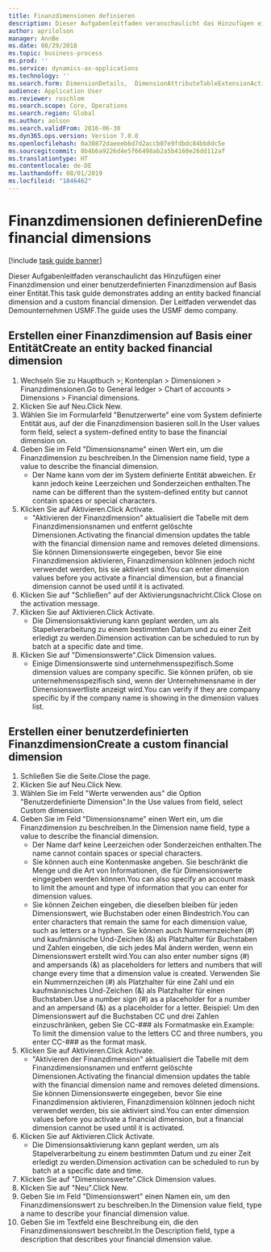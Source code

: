 ```yaml
---
title: Finanzdimensionen definieren
description: Dieser Aufgabenleitfaden veranschaulicht das Hinzufügen einer Finanzdimension und einer benutzerdefinierten Finanzdimension auf Basis einer Entität.
author: aprilolson
manager: AnnBe
ms.date: 08/29/2018
ms.topic: business-process
ms.prod: ''
ms.service: dynamics-ax-applications
ms.technology: ''
ms.search.form: DimensionDetails,  DimensionAttributeTableExtensionActivate, DimensionValueDetails
audience: Application User
ms.reviewer: roschlom
ms.search.scope: Core, Operations
ms.search.region: Global
ms.author: aolson
ms.search.validFrom: 2016-06-30
ms.dyn365.ops.version: Version 7.0.0
ms.openlocfilehash: 0a30872daeeeb6d7d2accb07e9fdbdc84bb8dc5e
ms.sourcegitcommit: 8b4b6a9226d4e5f66498ab2a5b4160e26dd112af
ms.translationtype: HT
ms.contentlocale: de-DE
ms.lasthandoff: 08/01/2019
ms.locfileid: "1846462"
---
```

# <a name="define-financial-dimensions"></a><span data-ttu-id="0de60-103">Finanzdimensionen definieren</span><span class="sxs-lookup"><span data-stu-id="0de60-103">Define financial dimensions</span></span>

[!include [task guide banner](../../includes/task-guide-banner.md)]

<span data-ttu-id="0de60-104">Dieser Aufgabenleitfaden veranschaulicht das Hinzufügen einer Finanzdimension und einer benutzerdefinierten Finanzdimension auf Basis einer Entität.</span><span class="sxs-lookup"><span data-stu-id="0de60-104">This task guide demonstrates adding an entity backed financial dimension and a custom financial dimension.</span></span>  <span data-ttu-id="0de60-105">Der Leitfaden verwendet das Demounternehmen USMF.</span><span class="sxs-lookup"><span data-stu-id="0de60-105">The guide uses the USMF demo company.</span></span>


## <a name="create-an-entity-backed-financial-dimension"></a><span data-ttu-id="0de60-106">Erstellen einer Finanzdimension auf Basis einer Entität</span><span class="sxs-lookup"><span data-stu-id="0de60-106">Create an entity backed financial dimension</span></span>
1. <span data-ttu-id="0de60-107">Wechseln Sie zu Hauptbuch >; Kontenplan > Dimensionen > Finanzdimensionen.</span><span class="sxs-lookup"><span data-stu-id="0de60-107">Go to General ledger > Chart of accounts > Dimensions > Financial dimensions.</span></span>
2. <span data-ttu-id="0de60-108">Klicken Sie auf Neu.</span><span class="sxs-lookup"><span data-stu-id="0de60-108">Click New.</span></span>
3. <span data-ttu-id="0de60-109">Wählen Sie im Formularfeld "Benutzerwerte" eine vom System definierte Entität aus, auf der die Finanzdimension basieren soll.</span><span class="sxs-lookup"><span data-stu-id="0de60-109">In the User values form field, select a system-defined entity to base the financial dimension on.</span></span> 
4. <span data-ttu-id="0de60-110">Geben Sie im Feld "Dimensionsname" einen Wert ein, um die Finanzdimension zu beschreiben.</span><span class="sxs-lookup"><span data-stu-id="0de60-110">In the Dimension name field, type a value to describe the financial dimension.</span></span>
    * <span data-ttu-id="0de60-111">Der Name kann vom der im System definierte Entität abweichen. Er kann jedoch keine Leerzeichen und Sonderzeichen enthalten.</span><span class="sxs-lookup"><span data-stu-id="0de60-111">The name can be different than the system-defined entity but cannot contain spaces or special characters.</span></span>  
5. <span data-ttu-id="0de60-112">Klicken Sie auf Aktivieren.</span><span class="sxs-lookup"><span data-stu-id="0de60-112">Click Activate.</span></span>
    * <span data-ttu-id="0de60-113">"Aktivieren der Finanzdimension" aktualisiert die Tabelle mit dem Finanzdimensionsnamen und entfernt gelöschte Dimensionen.</span><span class="sxs-lookup"><span data-stu-id="0de60-113">Activating the financial dimension updates the table with the financial dimension name and removes deleted dimensions.</span></span> <span data-ttu-id="0de60-114">Sie können Dimensionswerte eingegeben, bevor Sie eine Finanzdimension aktivieren, Finanzdimension kölnnen jedoch nicht verwendet werden, bis sie aktiviert sind.</span><span class="sxs-lookup"><span data-stu-id="0de60-114">You can enter dimension values before you activate a financial dimension, but a financial dimension cannot be used until it is activated.</span></span>  
6. <span data-ttu-id="0de60-115">Klicken Sie auf "Schließen" auf der Aktivierungsnachricht.</span><span class="sxs-lookup"><span data-stu-id="0de60-115">Click Close on the activation message.</span></span>
7. <span data-ttu-id="0de60-116">Klicken Sie auf Aktivieren.</span><span class="sxs-lookup"><span data-stu-id="0de60-116">Click Activate.</span></span>
    * <span data-ttu-id="0de60-117">Die Dimensionsaktivierung kann geplant werden, um als Stapelverarbeitung zu einem bestimmten Datum und zu einer Zeit erledigt zu werden.</span><span class="sxs-lookup"><span data-stu-id="0de60-117">Dimension activation can be scheduled to run by batch at a specific date and time.</span></span>  
8. <span data-ttu-id="0de60-118">Klicken Sie auf "Dimensionswerte".</span><span class="sxs-lookup"><span data-stu-id="0de60-118">Click Dimension values.</span></span>
    * <span data-ttu-id="0de60-119">Einige Dimensionswerte sind unternehmensspezifisch.</span><span class="sxs-lookup"><span data-stu-id="0de60-119">Some dimension values are company specific.</span></span> <span data-ttu-id="0de60-120">Sie können prüfen, ob sie unternehmensspezifisch sind, wenn der Unternehmensname in der Dimensionswertliste anzeigt wird.</span><span class="sxs-lookup"><span data-stu-id="0de60-120">You can verify if they are company specific by if the company name is showing in the dimension values list.</span></span>  

## <a name="create-a-custom-financial-dimension"></a><span data-ttu-id="0de60-121">Erstellen einer benutzerdefinierten Finanzdimension</span><span class="sxs-lookup"><span data-stu-id="0de60-121">Create a custom financial dimension</span></span>
1. <span data-ttu-id="0de60-122">Schließen Sie die Seite.</span><span class="sxs-lookup"><span data-stu-id="0de60-122">Close the page.</span></span>
2. <span data-ttu-id="0de60-123">Klicken Sie auf Neu.</span><span class="sxs-lookup"><span data-stu-id="0de60-123">Click New.</span></span>
3. <span data-ttu-id="0de60-124">Wählen Sie im Feld "Werte verwenden aus" die Option "Benutzerdefinierte Dimension".</span><span class="sxs-lookup"><span data-stu-id="0de60-124">In the Use values from field, select Custom dimension.</span></span>
4. <span data-ttu-id="0de60-125">Geben Sie im Feld "Dimensionsname" einen Wert ein, um die Finanzdimension zu beschreiben.</span><span class="sxs-lookup"><span data-stu-id="0de60-125">In the Dimension name field, type a value to describe the financial dimension.</span></span>
    * <span data-ttu-id="0de60-126">Der Name darf keine Leerzeichen oder Sonderzeichen enthalten.</span><span class="sxs-lookup"><span data-stu-id="0de60-126">The name cannot contain spaces or special characters.</span></span>  
    * <span data-ttu-id="0de60-127">Sie können auch eine Kontenmaske angeben. Sie beschränkt die Menge und die Art von Informationen, die für Dimensionswerte eingegeben werden können.</span><span class="sxs-lookup"><span data-stu-id="0de60-127">You can also specify an account mask to limit the amount and type of information that you can enter for dimension values.</span></span>   
    * <span data-ttu-id="0de60-128">Sie können Zeichen eingeben, die dieselben bleiben für jeden Dimensionswert, wie Buchstaben oder einen Bindestrich.</span><span class="sxs-lookup"><span data-stu-id="0de60-128">You can enter characters that remain the same for each dimension value, such as letters or a hyphen.</span></span> <span data-ttu-id="0de60-129">Sie können auch Nummernzeichen (#) und kaufmännische Und-Zeichen (&) als Platzhalter für Buchstaben und Zahlen eingeben, die sich jedes Mal ändern werden, wenn ein Dimensionswert erstellt wird.</span><span class="sxs-lookup"><span data-stu-id="0de60-129">You can also enter number signs (#) and ampersands (&) as placeholders for letters and numbers that will change every time that a dimension value is created.</span></span> <span data-ttu-id="0de60-130">Verwenden Sie ein Nummernzeichen (#) als Platzhalter für eine Zahl und ein kaufmännisches Und-Zeichen (&) als Platzhalter für einen Buchstaben.</span><span class="sxs-lookup"><span data-stu-id="0de60-130">Use a number sign (#) as a placeholder for a number and an ampersand (&) as a placeholder for a letter.</span></span>  <span data-ttu-id="0de60-131">Beispiel: Um den Dimensionswert auf die Buchstaben CC und drei Zahlen einzuschränken, geben Sie CC-### als Formatmaske ein.</span><span class="sxs-lookup"><span data-stu-id="0de60-131">Example: To limit the dimension value to the letters CC and three numbers, you enter CC-### as the format mask.</span></span>  
5. <span data-ttu-id="0de60-132">Klicken Sie auf Aktivieren.</span><span class="sxs-lookup"><span data-stu-id="0de60-132">Click Activate.</span></span>
    * <span data-ttu-id="0de60-133">"Aktivieren der Finanzdimension" aktualisiert die Tabelle mit dem Finanzdimensionsnamen und entfernt gelöschte Dimensionen.</span><span class="sxs-lookup"><span data-stu-id="0de60-133">Activating the financial dimension updates the table with the financial dimension name and removes deleted dimensions.</span></span> <span data-ttu-id="0de60-134">Sie können Dimensionswerte eingegeben, bevor Sie eine Finanzdimension aktivieren, Finanzdimension kölnnen jedoch nicht verwendet werden, bis sie aktiviert sind.</span><span class="sxs-lookup"><span data-stu-id="0de60-134">You can enter dimension values before you activate a financial dimension, but a financial dimension cannot be used until it is activated.</span></span>  
6. <span data-ttu-id="0de60-135">Klicken Sie auf Aktivieren.</span><span class="sxs-lookup"><span data-stu-id="0de60-135">Click Activate.</span></span>
    * <span data-ttu-id="0de60-136">Die Dimensionsaktivierung kann geplant werden, um als Stapelverarbeitung zu einem bestimmten Datum und zu einer Zeit erledigt zu werden.</span><span class="sxs-lookup"><span data-stu-id="0de60-136">Dimension activation can be scheduled to run by batch at a specific date and time.</span></span>  
7. <span data-ttu-id="0de60-137">Klicken Sie auf "Dimensionswerte".</span><span class="sxs-lookup"><span data-stu-id="0de60-137">Click Dimension values.</span></span>
8. <span data-ttu-id="0de60-138">Klicken Sie auf "Neu".</span><span class="sxs-lookup"><span data-stu-id="0de60-138">Click New.</span></span>
9. <span data-ttu-id="0de60-139">Geben Sie im Feld "Dimensionswert" einen Namen ein, um den Finanzdimensionswert zu beschreiben.</span><span class="sxs-lookup"><span data-stu-id="0de60-139">In the Dimension value field, type a name to describe your financial dimension value.</span></span>
10. <span data-ttu-id="0de60-140">Geben Sie im Textfeld eine Beschreibung ein, die den Finanzdimensionswert beschreibt.</span><span class="sxs-lookup"><span data-stu-id="0de60-140">In the Description field, type a description that describes your financial dimension value.</span></span>

